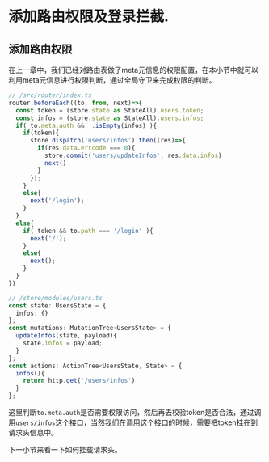 # 添加路由权限及登录拦截.

## 添加路由权限

在上一章中，我们已经对路由表做了meta元信息的权限配置，在本小节中就可以利用meta元信息进行权限判断，通过全局守卫来完成权限的判断。

```typescript
// /src/router/index.ts
router.beforeEach((to, from, next)=>{
  const token = (store.state as StateAll).users.token;
  const infos = (store.state as StateAll).users.infos;
  if( to.meta.auth && _.isEmpty(infos) ){
    if(token){
      store.dispatch('users/infos').then((res)=>{
        if(res.data.errcode === 0){
          store.commit('users/updateInfos', res.data.infos)
          next()
        }
      });
    }
    else{
      next('/login');
    }
  }
  else{
    if( token && to.path === '/login' ){
      next('/');
    }
    else{
      next();
    }
  }
})
```

```typescript
// /store/modules/users.ts
const state: UsersState = {
  infos: {}
};
const mutations: MutationTree<UsersState> = {
  updateInfos(state, payload){
    state.infos = payload;
  }
};
const actions: ActionTree<UsersState, State> = {
  infos(){
    return http.get('/users/infos')
  }
};
```

这里判断`to.meta.auth`是否需要权限访问，然后再去校验token是否合法，通过调用`users/infos`这个接口，当然我们在调用这个接口的时候，需要把token挂在到请求头信息中。

下一小节来看一下如何挂载请求头。



